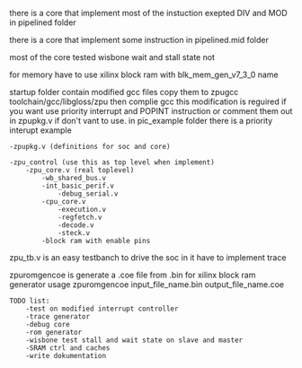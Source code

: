 there is a core that implement most of the instuction exepted DIV and MOD in pipelined folder

there is a core that implement some instruction in pipelined.mid folder

most of the core tested wisbone wait and stall state not

for memory have to use xilinx block ram with blk_mem_gen_v7_3_0 name

startup folder contain modified gcc files copy them to zpugcc toolchain/gcc/libgloss/zpu
then complie gcc
this modification is reguired if you want use priority interrupt and POPINT instruction or comment them out in zpupkg.v if don't vant to use.
in pic_example folder there is a priority interupt example

	-zpupkg.v (definitions for soc and core)

	-zpu_control (use this as top level when implement)
		-zpu_core.v (real toplevel)
			-wb_shared_bus.v
			-int_basic_perif.v
				-debug_serial.v
			-cpu_core.v
				-execution.v
				-regfetch.v
				-decode.v
				-steck.v
			-block ram with enable pins
		
zpu_tb.v is an easy testbanch to drive the soc in it have to implement trace 

zpuromgencoe is generate a .coe file from .bin for xilinx block ram generator
usage
zpuromgencoe input_file_name.bin output_file_name.coe

	TODO list:
		-test on modified interrupt controller
		-trace generator
		-debug core
		-rom generator
		-wisbone test stall and wait state on slave and master
		-SRAM ctrl and caches
		-write dokumentation
